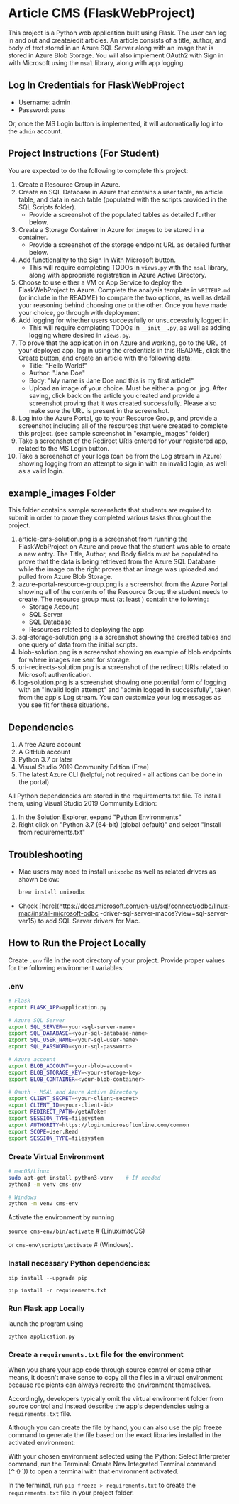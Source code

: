 # Article CMS (FlaskWebProject)

This project is a Python web application built using Flask. The user can log in and out and
create/edit articles. An article consists of a title, author, and body of text stored in an
Azure SQL Server along with an image that is stored in Azure Blob Storage. You will also
implement OAuth2 with Sign in with Microsoft using the `msal` library, along with app logging.

## Log In Credentials for FlaskWebProject

- Username: admin
- Password: pass

Or, once the MS Login button is implemented, it will automatically log into the `admin` account.

## Project Instructions (For Student)

You are expected to do the following to complete this project:
1. Create a Resource Group in Azure.
2. Create an SQL Database in Azure that contains a user table, an article table, and data in each
table (populated with the scripts provided in the SQL Scripts folder).
    - Provide a screenshot of the populated tables as detailed further below.
3. Create a Storage Container in Azure for `images` to be stored in a container.
    - Provide a screenshot of the storage endpoint URL as detailed further below.
4. Add functionality to the Sign In With Microsoft button. 
    - This will require completing TODOs in `views.py` with the `msal` library, along with
     appropriate registration in Azure Active Directory.
5. Choose to use either a VM or App Service to deploy the FlaskWebProject to Azure. Complete the
analysis template in `WRITEUP.md` (or include in the README) to compare the two options, as well
as detail your reasoning behind choosing one or the other. Once you have made your choice, go
through with deployment.
6. Add logging for whether users successfully or unsuccessfully logged in.
    - This will require completing TODOs in `__init__.py`, as well as adding logging where
     desired in `views.py`.
7. To prove that the application in on Azure and working, go to the URL of your deployed app, log
in using the credentials in this README, click the Create button, and create an article with the
following data:
	- Title: "Hello World!"
	- Author: "Jane Doe"
	- Body: "My name is Jane Doe and this is my first article!"
	- Upload an image of your choice. Must be either a .png or .jpg.
   After saving, click back on the article you created and provide a screenshot proving that it
   was created successfully. Please also make sure the URL is present in the screenshot.
8. Log into the Azure Portal, go to your Resource Group, and provide a screenshot including all
of the resources that were created to complete this project. (see sample screenshot in
"example_images" folder)
9. Take a screenshot of the Redirect URIs entered for your registered app, related to the MS
Login button.
10. Take a screenshot of your logs (can be from the Log stream in Azure) showing logging from an
attempt to sign in with an invalid login, as well as a valid login.

## example_images Folder

This folder contains sample screenshots that students are required to submit in order to prove
they completed various tasks throughout the project.

1. article-cms-solution.png is a screenshot from running the FlaskWebProject on Azure and prove
that the student was able to create a new entry. The Title, Author, and Body fields must be
populated to prove that the data is being retrieved from the Azure SQL Database while the image
on the right proves that an image was uploaded and pulled from Azure Blob Storage.
2. azure-portal-resource-group.png is a screenshot from the Azure Portal showing all of the
contents of the Resource Group the student needs to create. The resource group must (at least
) contain the following:
	- Storage Account
	- SQL Server
	- SQL Database
	- Resources related to deploying the app
3. sql-storage-solution.png is a screenshot showing the created tables and one query of data from
the initial scripts.
4. blob-solution.png is a screenshot showing an example of blob endpoints for where images are
sent for storage.
5. uri-redirects-solution.png is a screenshot of the redirect URIs related to Microsoft
authentication.
6. log-solution.png is a screenshot showing one potential form of logging with an "Invalid login
attempt" and "admin logged in successfully", taken from the app's Log stream. You can customize
your log messages as you see fit for these situations.

## Dependencies

1. A free Azure account
2. A GitHub account
3. Python 3.7 or later
4. Visual Studio 2019 Community Edition (Free)
5. The latest Azure CLI (helpful; not required - all actions can be done in the portal)

All Python dependencies are stored in the requirements.txt file. To install them, using Visual
Studio 2019 Community Edition:
1. In the Solution Explorer, expand "Python Environments"
2. Right click on "Python 3.7 (64-bit) (global default)" and select "Install from requirements.txt"

## Troubleshooting

- Mac users may need to install `unixodbc` as well as related drivers as shown below:
    ```bash
    brew install unixodbc
    ```
- Check [here](https://docs.microsoft.com/en-us/sql/connect/odbc/linux-mac/install-microsoft-odbc
-driver-sql-server-macos?view=sql-server-ver15)  to add SQL Server drivers for Mac.

## How to Run the Project Locally

Create `.env` file in the root directory of your project. Provide proper values for the following
environment variables:

### .env

```bash
# Flask
export FLASK_APP=application.py

# Azure SQL Server
export SQL_SERVER=<your-sql-server-name>
export SQL_DATABASE=<your-sql-database-name>
export SQL_USER_NAME=<your-sql-user-name>
export SQL_PASSWORD=<your-sql-password>

# Azure account
export BLOB_ACCOUNT=<your-blob-account>
export BLOB_STORAGE_KEY=<your-storage-key>
export BLOB_CONTAINER=<your-blob-container>

# Oauth - MSAL and Azure Active Directory
export CLIENT_SECRET=<your-client-secret>
export CLIENT_ID=<your-client-id>
export REDIRECT_PATH=/getAToken
export SESSION_TYPE=filesystem
export AUTHORITY=https://login.microsoftonline.com/common
export SCOPE=User.Read
export SESSION_TYPE=filesystem
```

### Create Virtual Environment

````bash
# macOS/Linux
sudo apt-get install python3-venv    # If needed
python3 -m venv cms-env

# Windows
python -m venv cms-env
````

Activate the environment by running 

`source cms-env/bin/activate` # (Linux/macOS) 

or `cms-env\scripts\activate` # (Windows). 

### Install necessary Python dependencies:

`pip install --upgrade pip`

`pip install -r requirements.txt`

### Run Flask app Locally

launch the program using
 
`python application.py`

### Create a `requirements.txt` file for the environment

When you share your app code through source control or some other means, it doesn't make sense to
copy all the files in a virtual environment because recipients can always recreate the
environment themselves.

Accordingly, developers typically omit the virtual environment folder from source control and
instead describe the app's dependencies using a `requirements.txt` file.

Although you can create the file by hand, you can also use the pip freeze command to generate the
file based on the exact libraries installed in the activated environment:

With your chosen environment selected using the Python: Select Interpreter command, run the
Terminal: Create New Integrated Terminal command (⌃⇧`)) to open a terminal with that environment
activated.

In the terminal, run `pip freeze > requirements.txt` to create the `requirements.txt` file in
your  project folder.

